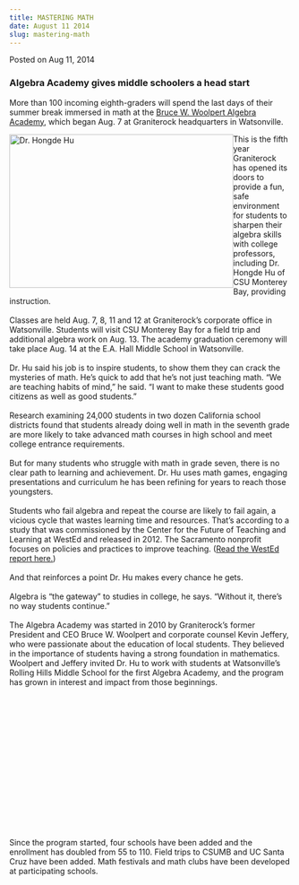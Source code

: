 ```yaml
---
title: MASTERING MATH
date: August 11 2014
slug: mastering-math
---
```





<span class="date">Posted on Aug 11, 2014    </span>
<h3>Algebra Academy gives middle schoolers a head start</h3>
<p>More than 100 incoming eighth-graders will spend the last days
of their summer break immersed in math at the <a href="http://www.algebraacademy.net" rel="nofollow">Bruce W. Woolpert
Algebra Academy</a>, which began Aug. 7 at Graniterock headquarters
in Watsonville.</p>
<p><img alt="Dr. Hongde Hu" src="http://news.csumb.edu/sites/default/files/65/attachments/news/images/hongde_hu_small_2.jpg" style="width:400px; height:274px; float:left">This is the fifth
year Graniterock has opened its doors to provide a fun, safe
environment for students to sharpen their algebra skills with
college professors, including Dr. Hongde Hu of CSU Monterey Bay,
providing instruction.<br>
<br>
Classes are held Aug. 7, 8, 11 and 12 at Graniterock&#x2019;s corporate
office in Watsonville. Students will visit CSU Monterey Bay for a
field trip and additional algebra work on Aug. 13. The academy
graduation ceremony will take place Aug. 14 at the E.A. Hall Middle
School in Watsonville.<br>
<br>
Dr. Hu said his job is to inspire students, to show them they can
crack the mysteries of math. He&#x2019;s quick to add that he&#x2019;s not just
teaching math. &#x201C;We are teaching habits of mind,&#x201D; he said. &#x201C;I want
to make these students good citizens as well as good
students.&#x201D;<br>
<br>
Research examining 24,000 students in two dozen California school
districts found that students already doing well in math in the
seventh grade are more likely to take advanced math courses in high
school and meet college entrance requirements.<br>
<br>
But for many students who struggle with math in grade seven, there
is no clear path to learning and achievement. Dr. Hu uses math
games, engaging presentations and curriculum he has been refining
for years to reach those youngsters.<br>
<br>
Students who fail algebra and repeat the course are likely to fail
again, a vicious cycle that wastes learning time and resources.
That&#x2019;s according to a study that was commissioned by the Center for
the Future of Teaching and Learning at WestEd and released in 2012.
The Sacramento nonprofit focuses on policies and practices to
improve teaching. (<a href="http://www.cftl.org/documents/2012/CFTL_MathPatterns_Main_Report.pdf" rel="nofollow">Read the WestEd report here.</a>)&#xA0;<br>
<br>
And that reinforces a point Dr. Hu makes every chance he
gets.<br>
<br>
Algebra is &#x201C;the gateway&#x201D; to studies in college, he says. &#x201C;Without
it, there&#x2019;s no way students continue.&#x201D;<br>
<br>
The Algebra Academy was started in 2010 by Graniterock&#x2019;s former
President and CEO Bruce W. Woolpert and corporate counsel Kevin
Jeffery, who were passionate about the education of local students.
They believed in the importance of students having a strong
foundation in mathematics. Woolpert and Jeffery invited Dr. Hu to
work with students at Watsonville&#x2019;s Rolling Hills Middle School for
the first Algebra Academy, and the program has grown in interest
and impact from those beginnings.</br></br></br></br></br></br></br></br></br></br></br></br></br></br></br></br></img></p>
<p>Since the program started, four schools have been added and the
enrollment has doubled from 55 to 110. Field trips to CSUMB and UC
Santa Cruz have been added. Math festivals and math clubs have been
developed at participating schools.<br>
&#xA0;</br></p>





